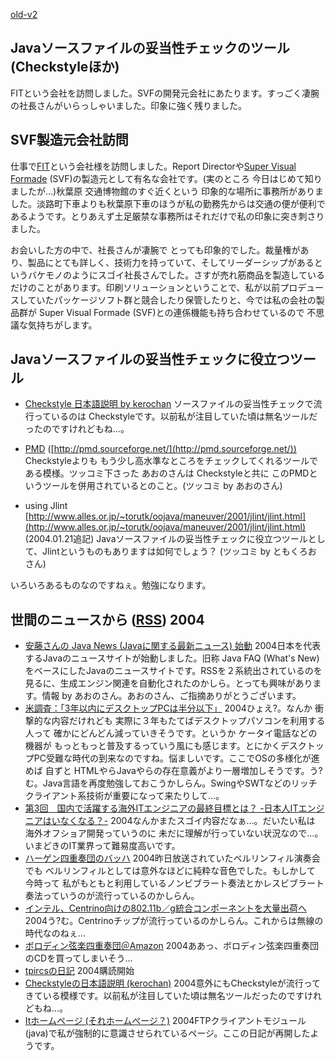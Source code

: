 [old-v2](ig040119-orig.html)

## Javaソースファイルの妥当性チェックのツール (Checkstyleほか)

FITという会社を訪問しました。SVFの開発元会社にあたります。すっごく凄腕の社長さんがいらっしゃいました。印象に強く残りました。


## SVF製造元会社訪問

仕事で[FIT](http://www.fit.co.jp/)という会社様を訪問しました。Report Directorや[Super Visual Formade](http://www.tsubasa-tool.com/doc/products/detail/d01.html) (SVF)の製造元として有名な会社です。(実のところ 今日はじめて知りましたが…)秋葉原 交通博物館のすぐ近くという 印象的な場所に事務所がありました。淡路町下車よりも秋葉原下車のほうが私の勤務先からは交通の便が便利であるようです。とりあえず土足厳禁な事務所はそれだけで私の印象に突き刺さりました。

お会いした方の中で、社長さんが凄腕で とっても印象的でした。裁量権があり、製品にとても詳しく、技術力を持っていて、そしてリーダーシップがあるというバケモノのようにスゴイ社長さんでした。さすが売れ筋商品を製造しているだけのことがあります。印刷ソリューションということで、私が以前プロデュースしていたパッケージソフト群と競合したり保管したりと、今では私の会社の製品群が
Super Visual Formade (SVF)との連係機能も持ち合わせているので 不思議な気持ちがします。

## Javaソースファイルの妥当性チェックに役立つツール


* [Checkstyle 日本語説明 by kerochan](http://www.wikiroom.com/kerochan/?Checkstyle)
  ソースファイルの妥当性チェックで流行っているのは Checkstyleです。以前私が注目していた頃は無名ツールだったのですけれどもね…。
  
* [PMD](http://pmd.sourceforge.net/) ([http://pmd.sourceforge.net/](http://pmd.sourceforge.net/))
  Checkstyleよりも もう少し高水準なところをチェックしてくれるツールである模様。ツッコミ下さった あおのさんは Checkstyleと共に このPMDというツールを併用されているとのこと。(ツッコミ by あおのさん)
  
* using Jlint [http://www.alles.or.jp/~torutk/oojava/maneuver/2001/jlint/jlint.html](http://www.alles.or.jp/~torutk/oojava/maneuver/2001/jlint/jlint.html)
  (2004.01.21追記)
  Javaソースファイルの妥当性チェックに役立つツールとして、Jlintというものもありますは如何でしょう？
  (ツッコミ by ともくろお さん)

いろいろあるものなのですねぇ。勉強になります。

## 世間のニュースから ([RSS](ig040119-news.xml)) 2004


* [安藤さんの Java News (Javaに関する最新ニュース) 始動](http://javanews.jp/)  2004日本を代表するJavaのニュースサイトが始動しました。旧称 Java FAQ (What's New)をベースにしたJavaのニュースサイトです。RSSを２系統出されているのを見るに、生成エンジン関連を自動化されたのかしら。とっても興味があります。情報 by あおのさん。あおのさん、ご指摘ありがとうございます。
* [米調査：「3年以内にデスクトップPCは半分以下」](http://japan.cnet.com/news/ent/story/0,2000047623,20063729,00.htm)  2004ひょえ?。なんか 衝撃的な内容だけれども 実際に３年もたてばデスクトップパソコンを利用する人って 確かにどんどん減っていきそうです。というか ケータイ電話などの機器が もっともっと普及するっていう風にも感じます。とにかくデスクトップPC受難な時代の到来なのですね。悩ましいです。ここでOSの多様化が進めば 自ずと HTMLやらJavaやらの存在意義がより一層増加しそうです。う?む。Java言語を再度勉強しておこうかしらん。SwingやSWTなどのリッチクライアント系技術が重要になって来たりして…。
* [第3回　国内で活躍する海外ITエンジニアの最終目標とは？ -日本人ITエンジニアはいなくなる？-](http://jibun.atmarkit.co.jp/ljibun01/rensai/noeinjp03/noeinjp01.html)  2004なんかまたスゴイ内容だなぁ…。だいたい私は 海外オフショア開発っていうのに 未だに理解が行っていない状況なので…。いまどきのIT業界って難易度高いです。
* [ハーゲン四重奏団のバッハ](http://www.kanzaki.com/music/cahier/hagen-bach2003)  2004昨日放送されていたベルリンフィル演奏会でも ベルリンフィルとしては意外なほどに純粋な音色でした。もしかして 今時って 私がもともと利用しているノンビブラート奏法とかレスビブラート奏法っていうのが流行っているのかしらん。
* [インテル、Centrino向けの802.11b／g統合コンポーネントを大量出荷へ](http://japan.cnet.com/news/com/story/0,2000047668,20063712,00.htm)  2004う?む。Centrinoチップが流行っているのかしらん。これからは無線の時代なのねぇ…
* [ボロディン弦楽四重奏団＠Amazon](http://www.amazon.co.jp/exec/obidos/classical-artist-search/%E3%83%9C%E3%83%AD%E3%83%87%E3%82%A3%E3%83%B3%E5%BC%A6%E6%A5%BD%E5%9B%9B%E9%87%8D%E5%A5%8F%E5%9B%A3/249-1450693-2522755)  2004ああっ、ボロディン弦楽四重奏団のCDを買ってしまいそう…
* [tpircsの日記](http://d.hatena.ne.jp/tpircs/)  2004購読開始
* [Checkstyleの日本語説明 (kerochan)](http://www.wikiroom.com/kerochan/?Checkstyle)  2004意外にもCheckstyleが流行ってきている模様です。以前私が注目していた頃は無名ツールだったのですけれどもね…。
* [Itホームページ (それホームぺージ？)](http://it.age.jp/)  2004FTPクライアントモジュール(java)で私が強制的に意識させられているページ。ここの日記が再開したようです。